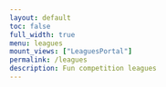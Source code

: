 ```yaml
---
layout: default
toc: false
full_width: true
menu: leagues
mount_views: ["LeaguesPortal"]
permalink: /leagues
description: Fun competition leagues
---
```


<div id="leagues-portal-container"></div>
